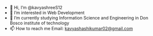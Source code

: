 - 👋 Hi, I’m @kavyashreeS12
- 👀 I’m interested in Web Development
- 🌱 I’m currently studying Information Science and Engineering in Don Bosco institute of technology
- 📫 How to reach me Email: kavyashashikumar02@gmail.com

<!---
kavyashreeS12/kavyashreeS12 is a ✨ special ✨ repository because its `README.md` (this file) appears on your GitHub profile.
You can click the Preview link to take a look at your changes.
--->
